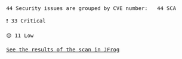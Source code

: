 <pre>44 Security issues are grouped by CVE number:&Tab;44 SCA<br><br><div style="display: flex; align-items: center; text-align: center">❗️ 33 Critical</div><br><div style="display: flex; align-items: center; text-align: center">🟡 11 Low</div><br><a href="https://test-platform-url/ui/onDemandScanning/list">See the results of the scan in JFrog</a></pre>